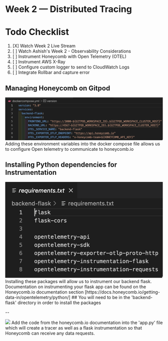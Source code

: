 # Week 2 — Distributed Tracing

# Todo Checklist 

1. [X] Watch Week 2 Live Stream 
2. [ ] Watch Ashish's Week 2 - Observability Considerations 
3. [ ] Instrument Honeycomb with Open Telemetry (OTEL)
4. [ ] Instrument AWS X-Ray
5. [ ] Configure custom logger to send to CloudWatch Logs
6. [ ] Integrate Rollbar and capture error 



## Managing Honeycomb on Gitpod 
<img src= ./images/OTELDC.png>
Adding these environment variables into the docker compose file allows us to configure Open telemetry to communicate to honeycomb.io


## Installing Python dependencies for Instrumentation 

<img src= ./images/PyComb.png>
Installing these packages will allow us to instrument our backend flask. Documentation on instrumenting your flask app can be found on the Honeycomb.io documentation section [https://docs.honeycomb.io/getting-data-in/opentelemetry/python/]
## You will need to be in the 'backend-flask' directory in order to install the packages

-- 


<img src= ./images/BackEnd.png>
Add the code from the honeycomb.io documentation into the 'app.py' file which will create a tracer as well as a flask instrumentation so that Honeycomb can receive any data requests. 










